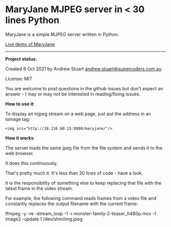 # MaryJane MJPEG server in < 30 lines Python

MaryJane is a simple MJPEG server written in Python.

<a href="http://18.116.60.15:8080/maryjane/">
    Live demo of MaryJane
</a>

-------------------------------
**Project status**:

Created 6 Oct 2021 by Andrew Stuart andrew.stuart@supercoders.com.au

License: MIT

You are welcome to post questions in the github issues but don't expect an answer - I may or may not be interested in reading/fixing issues.

**How to use it**:

To display an mjpeg stream on a web page, just put the address in an iomage tag:

    <img src="http://18.116.60.15:8080/maryjane/"/>


**How it works**:

The server loads the same jpeg file from the file system and sends it to the web browser.

It does this continuously.

That's pretty much it.  It's less than 30 lines of code - have a look.

It is the responsibility of something else to keep replacing that file with the latest frame in the video stream.

For example, the following command reads frames from a video file and constantly replaces the output filename with the current frame:

ffmpeg -y -re  -stream_loop -1 -i monster-family-2-teaser_h480p.mov  -f image2 -update 1 /dev/shm/img.jpeg

